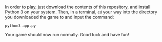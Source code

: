 In order to play, just download the contents of this repository, and install Python 3 on your system.
Then, in a terminal, `cd` your way into the directory you downloaded the game to and input the command:

`python3 app.py`

Your game should now run normally. Good luck and have fun!
